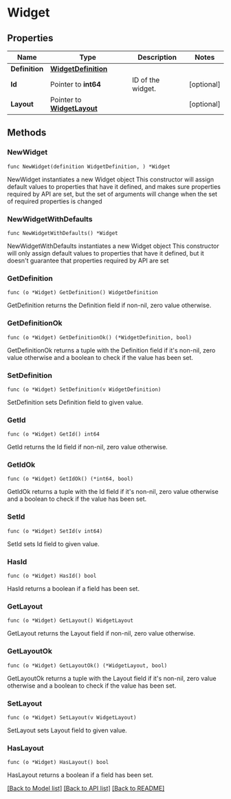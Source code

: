 # Widget

## Properties

Name | Type | Description | Notes
---- | ---- | ----------- | ------
**Definition** | [**WidgetDefinition**](WidgetDefinition.md) |  | 
**Id** | Pointer to **int64** | ID of the widget. | [optional] 
**Layout** | Pointer to [**WidgetLayout**](WidgetLayout.md) |  | [optional] 

## Methods

### NewWidget

`func NewWidget(definition WidgetDefinition, ) *Widget`

NewWidget instantiates a new Widget object
This constructor will assign default values to properties that have it defined,
and makes sure properties required by API are set, but the set of arguments
will change when the set of required properties is changed

### NewWidgetWithDefaults

`func NewWidgetWithDefaults() *Widget`

NewWidgetWithDefaults instantiates a new Widget object
This constructor will only assign default values to properties that have it defined,
but it doesn't guarantee that properties required by API are set

### GetDefinition

`func (o *Widget) GetDefinition() WidgetDefinition`

GetDefinition returns the Definition field if non-nil, zero value otherwise.

### GetDefinitionOk

`func (o *Widget) GetDefinitionOk() (*WidgetDefinition, bool)`

GetDefinitionOk returns a tuple with the Definition field if it's non-nil, zero value otherwise
and a boolean to check if the value has been set.

### SetDefinition

`func (o *Widget) SetDefinition(v WidgetDefinition)`

SetDefinition sets Definition field to given value.


### GetId

`func (o *Widget) GetId() int64`

GetId returns the Id field if non-nil, zero value otherwise.

### GetIdOk

`func (o *Widget) GetIdOk() (*int64, bool)`

GetIdOk returns a tuple with the Id field if it's non-nil, zero value otherwise
and a boolean to check if the value has been set.

### SetId

`func (o *Widget) SetId(v int64)`

SetId sets Id field to given value.

### HasId

`func (o *Widget) HasId() bool`

HasId returns a boolean if a field has been set.

### GetLayout

`func (o *Widget) GetLayout() WidgetLayout`

GetLayout returns the Layout field if non-nil, zero value otherwise.

### GetLayoutOk

`func (o *Widget) GetLayoutOk() (*WidgetLayout, bool)`

GetLayoutOk returns a tuple with the Layout field if it's non-nil, zero value otherwise
and a boolean to check if the value has been set.

### SetLayout

`func (o *Widget) SetLayout(v WidgetLayout)`

SetLayout sets Layout field to given value.

### HasLayout

`func (o *Widget) HasLayout() bool`

HasLayout returns a boolean if a field has been set.


[[Back to Model list]](../README.md#documentation-for-models) [[Back to API list]](../README.md#documentation-for-api-endpoints) [[Back to README]](../README.md)


